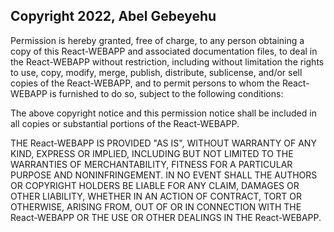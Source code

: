 ## Copyright 2022, Abel Gebeyehu

Permission is hereby granted, free of charge, to any person obtaining a copy of this React-WEBAPP and associated documentation files, to deal in the React-WEBAPP without restriction, including without limitation the rights to use, copy, modify, merge, publish, distribute, sublicense, and/or sell copies of the React-WEBAPP, and to permit persons to whom the React-WEBAPP is furnished to do so, subject to the following conditions:

The above copyright notice and this permission notice shall be included in all copies or substantial portions of the React-WEBAPP.

THE React-WEBAPP IS PROVIDED "AS IS", WITHOUT WARRANTY OF ANY KIND, EXPRESS OR IMPLIED, INCLUDING BUT NOT LIMITED TO THE WARRANTIES OF MERCHANTABILITY, FITNESS FOR A PARTICULAR PURPOSE AND NONINFRINGEMENT. IN NO EVENT SHALL THE AUTHORS OR COPYRIGHT HOLDERS BE LIABLE FOR ANY CLAIM, DAMAGES OR OTHER LIABILITY, WHETHER IN AN ACTION OF CONTRACT, TORT OR OTHERWISE, ARISING FROM, OUT OF OR IN CONNECTION WITH THE React-WEBAPP OR THE USE OR OTHER DEALINGS IN THE React-WEBAPP.